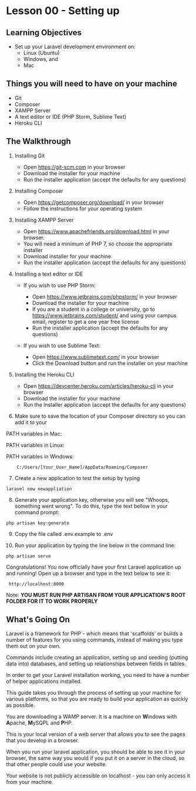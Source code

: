 <!-- enter lesson number and title below separated by hyphen-->

# Lesson 00 - Setting up

## Learning Objectives

- Set up your Laravel development environment on:
	- Linux (Ubuntu)
	- Windows, and 
	- Mac

## Things you will need to have on your machine
* Git
* Composer
* XAMPP Server 
* A text editor or IDE (PHP Storm, Sublime Text)
* Heroku CLI

## The Walkthrough 

1. Installing Git 
	
	* Open https://git-scm.com in your browser
  	* Download the installer for your machine 
  	* Run the installer application (accept the defaults for any questions)  

2. Installing Composer
	
	* Open https://getcomposer.org/download/ in your browser
	* Follow the instructions for your operating system 

3. Installing XAMPP Server
  	
  	* Open https://www.apachefriends.org/download.html in your browser. 
  	* You will need a minimum of PHP 7, so choose the appropriate installer 
  	* Download installer for your machine
  	* Run the installer application (accept the defaults for any questions)
  
4. Installing a text editor or IDE
	
	* If you wish to use PHP Storm:
  		* Open https://www.jetbrains.com/phpstorm/ in your browser
  		* Download the installer for your machine
  		* If you are a student in a college or university, go to https://www.jetbrains.com/student/ and using your campus email, register to get a one year free license
		* Run the installer application (accept the defaults for any questions)
	
	* If you wish to use Sublime Text:
		* Open https://www.sublimetext.com/ in your browser
		* Click the Download button and run the installer on your machine

5. Installing the Heroku CLI 
	
	* Open https://devcenter.heroku.com/articles/heroku-cli in your browser 
  	* Download the installer for your machine 
	* Run the installer application (accept the defaults for any questions)
  
6. Make sure to save the location of your Composer directory so you can add it to your 

PATH variables in Mac: 


PATH variables in Linux: 


PATH variables in Windows:
```
    C:/Users/[Your_User_Name]/AppData/Roaming/Composer
```

7. Create a new application to test the setup  by typing 

``` shell 
laravel new newappliation 
```

8. Generate your application key, otherwise you will see "Whoops, something went wrong". To do this, type the text bellow in your command prompt:

```
php artisan key:generate
```

9. Copy the file called .env.example to .env

10. Run your application by typing the line below in the command line:

```
php artisan serve
```
 Congratulations! You now officially have your first Laravel application up and running! Open up a browser and type in the text below to see it:

```
 http://localhost:8000
 ```

 Note: **YOU MUST RUN PHP ARTISAN FROM YOUR APPLICATION'S ROOT FOLDER FOR IT TO WORK PROPERLY**

## What's Going On

Laravel is a framework for PHP - which means that 'scaffolds' or builds a number of features for you using commands, instead of making you type them out on your own.

Commands include creating an application, setting up and seeding (putting data into) databases, and setting up relationships between fields in tables.

In order to get your Laravel installation working, you need to have a number of helper applications installed.

This guide takes you through the process of setting up your machine for various platforms, so that you are ready to build your application as quickly as possible.

You are downloading a WAMP server. It is a machine on **W**indows with **A**pache, **M**ySQPL and **P**HP.

This is your local version of a web server that allows you to see the pages that you develop in a browser.

When you run your laravel application, you should be able to see it in your browser, the same way you would if you put it on a server in the cloud, so that other people could use your website.

Your website is not publicly accessible on localhost - you can only access it from your machine.
